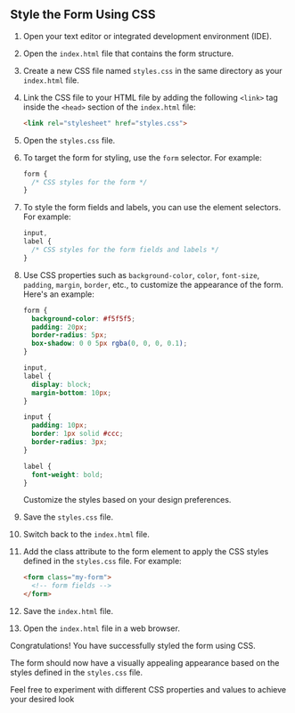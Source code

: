 
## Style the Form Using CSS

1. Open your text editor or integrated development environment (IDE).

2. Open the `index.html` file that contains the form structure.

3. Create a new CSS file named `styles.css` in the same directory as your `index.html` file.

4. Link the CSS file to your HTML file by adding the following `<link>` tag inside the `<head>` section of the `index.html` file:

   ```html
   <link rel="stylesheet" href="styles.css">
   ```

5. Open the `styles.css` file.

6. To target the form for styling, use the `form` selector. For example:

   ```css
   form {
     /* CSS styles for the form */
   }
   ```

7. To style the form fields and labels, you can use the element selectors. For example:

   ```css
   input,
   label {
     /* CSS styles for the form fields and labels */
   }
   ```

8. Use CSS properties such as `background-color`, `color`, `font-size`, `padding`, `margin`, `border`, etc., to customize the appearance of the form. Here's an example:

   ```css
   form {
     background-color: #f5f5f5;
     padding: 20px;
     border-radius: 5px;
     box-shadow: 0 0 5px rgba(0, 0, 0, 0.1);
   }

   input,
   label {
     display: block;
     margin-bottom: 10px;
   }

   input {
     padding: 10px;
     border: 1px solid #ccc;
     border-radius: 3px;
   }

   label {
     font-weight: bold;
   }
   ```

   Customize the styles based on your design preferences.

9. Save the `styles.css` file.

10. Switch back to the `index.html` file.

11. Add the class attribute to the form element to apply the CSS styles defined in the `styles.css` file. For example:

    ```html
    <form class="my-form">
      <!-- form fields -->
    </form>
    ```

12. Save the `index.html` file.

13. Open the `index.html` file in a web browser.

Congratulations! You have successfully styled the form using CSS.

The form should now have a visually appealing appearance based on the styles defined in the `styles.css` file.

Feel free to experiment with different CSS properties and values to achieve your desired look 

